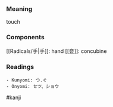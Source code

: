 ### Meaning

touch

### Components

[[Radicals/手|手]]: hand [[妾]]: concubine

### Readings

```
- Kunyomi: つ.ぐ
- Onyomi: セツ、ショウ
```

#kanji
